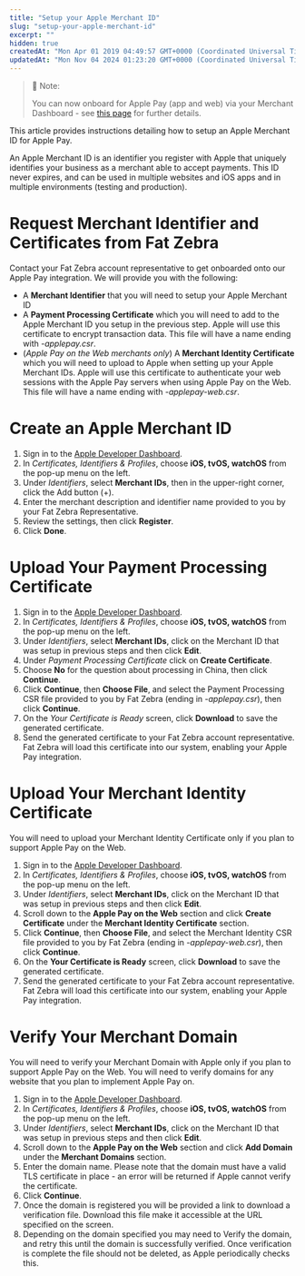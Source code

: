 ```yaml
---
title: "Setup your Apple Merchant ID"
slug: "setup-your-apple-merchant-id"
excerpt: ""
hidden: true
createdAt: "Mon Apr 01 2019 04:49:57 GMT+0000 (Coordinated Universal Time)"
updatedAt: "Mon Nov 04 2024 01:23:20 GMT+0000 (Coordinated Universal Time)"
---
```

> 🚧 Note:
> 
> You can now onboard for Apple Pay (app and web) via your Merchant Dashboard - see [this page](https://docs.fatzebra.com/docs/apple-pay-onboarding-via-merchant-dashboard) for further details.

This article provides instructions detailing how to setup an Apple Merchant ID for Apple Pay.

An Apple Merchant ID is an identifier you register with Apple that uniquely identifies your business as a merchant able to accept payments. This ID never expires, and can be used in multiple websites and iOS apps and in multiple environments (testing and production).

# Request Merchant Identifier and Certificates from Fat Zebra

Contact your Fat Zebra account representative to get onboarded onto our Apple Pay integration. We will provide you with the following:

- A **Merchant Identifier** that you will need to setup your Apple Merchant ID
- A **Payment Processing Certificate** which you will need to add to the Apple Merchant ID you setup in the previous step. Apple will use this certificate to encrypt transaction data. This file will have a name ending with _-applepay.csr_.
- (_Apple Pay on the Web merchants only_) A **Merchant Identity Certificate** which you will need to upload to Apple when setting up your Apple Merchant IDs. Apple will use this certificate to authenticate your web sessions with the Apple Pay servers when using Apple Pay on the Web. This file will have a name ending with _-applepay-web.csr_.

# Create an Apple Merchant ID

1. Sign in to the [Apple Developer Dashboard](https://developer.apple.com/account/).
2. In _Certificates, Identifiers & Profiles_, choose **iOS, tvOS, watchOS** from the pop-up menu on the left.
3. Under _Identifiers_, select **Merchant IDs**, then in the upper-right corner, click the Add button (+).
4. Enter the merchant description and identifier name provided to you by your Fat Zebra Representative.
5. Review the settings, then click **Register**.
6. Click **Done**.

# Upload Your Payment Processing Certificate

1. Sign in to the [Apple Developer Dashboard](https://developer.apple.com/account/).
2. In _Certificates, Identifiers & Profiles_, choose **iOS, tvOS, watchOS** from the pop-up menu on the left.
3. Under _Identifiers_, select **Merchant IDs**, click on the Merchant ID that was setup in previous steps and then click **Edit**.
4. Under _Payment Processing Certificate_ click on **Create Certificate**.
5. Choose **No** for the question about processing in China, then click **Continue**.
6. Click **Continue**, then **Choose File**, and select the Payment Processing CSR file provided to you by Fat Zebra (ending in _-applepay.csr_), then click **Continue**.
7. On the _Your Certificate is Ready_ screen, click **Download** to save the generated certificate.
8. Send the generated certificate to your Fat Zebra account representative. Fat Zebra will load this certificate into our system, enabling your Apple Pay integration.

# Upload Your Merchant Identity Certificate

You will need to upload your Merchant Identity Certificate only if you plan to support Apple Pay on the Web.

1. Sign in to the [Apple Developer Dashboard](https://developer.apple.com/account/).
2. In _Certificates, Identifiers & Profiles_, choose **iOS, tvOS, watchOS** from the pop-up menu on the left.
3. Under _Identifiers_, select **Merchant IDs**, click on the Merchant ID that was setup in previous steps and then click **Edit**.
4. Scroll down to the **Apple Pay on the Web** section and click **Create Certificate** under the **Merchant Identity Certificate** section.
5. Click **Continue**, then **Choose File**, and select the Merchant Identity CSR file provided to you by Fat Zebra (ending in _-applepay-web.csr_), then click **Continue**.
6. On the **Your Certificate is Ready** screen, click **Download** to save the generated certificate.
7. Send the generated certificate to your Fat Zebra account representative. Fat Zebra will load this certificate into our system, enabling your Apple Pay integration.

# Verify Your Merchant Domain

You will need to verify your Merchant Domain with Apple only if you plan to support Apple Pay on the Web. You will need to verify domains for any website that you plan to implement Apple Pay on.

1. Sign in to the [Apple Developer Dashboard](https://developer.apple.com/account/).
2. In _Certificates, Identifiers & Profiles_, choose **iOS, tvOS, watchOS** from the pop-up menu on the left.
3. Under _Identifiers_, select **Merchant IDs**, click on the Merchant ID that was setup in previous steps and then click **Edit**.
4. Scroll down to the **Apple Pay on the Web** section and click **Add Domain** under the **Merchant Domains** section.
5. Enter the domain name. Please note that the domain must have a valid TLS certificate in place - an error will be returned if Apple cannot verify the certificate.
6. Click **Continue**.
7. Once the domain is registered you will be provided a link to download a verification file. Download this file make it accessible at the URL specified on the screen.
8. Depending on the domain specified you may need to Verify the domain, and retry this until the domain is successfully verified. Once verification is complete the file should not be deleted, as Apple periodically checks this.
